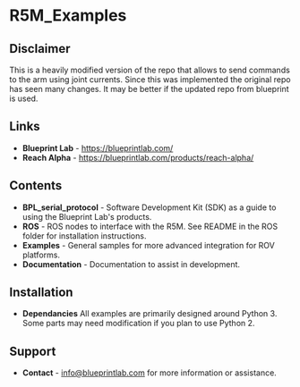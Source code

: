 # R5M_Examples


## Disclaimer

This is a heavily modified version of the repo that allows to send commands to the arm using joint currents. Since this was implemented the original repo has seen many changes. It may be better if the updated repo from blueprint is used. 


Links
--------------
* **Blueprint Lab** - https://blueprintlab.com/
* **Reach Alpha** - https://blueprintlab.com/products/reach-alpha/

Contents
--------------
* **BPL_serial_protocol** - Software Development Kit (SDK) as a guide to using the Blueprint Lab's products.
* **ROS** - ROS nodes to interface with the R5M. See README in the ROS folder for installation instructions.
* **Examples** - General samples for more advanced integration for ROV platforms.
* **Documentation** - Documentation to assist in development.

Installation
--------------
* **Dependancies**
All examples are primarily designed around Python 3. Some parts may need modification if you plan to use Python 2.

Support
--------------
* **Contact** - info@blueprintlab.com for more information or assistance.
